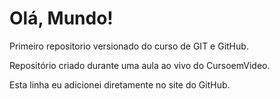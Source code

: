 # Olá, Mundo!
 Primeiro repositorio versionado do curso de GIT e GitHub.

 Repositório criado durante uma aula ao vivo do CursoemVideo.

Esta linha eu adicionei diretamente no site do GitHub.
